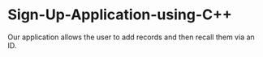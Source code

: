# Sign-Up-Application-using-C++
Our application allows the user to add records and then recall them via an ID.
